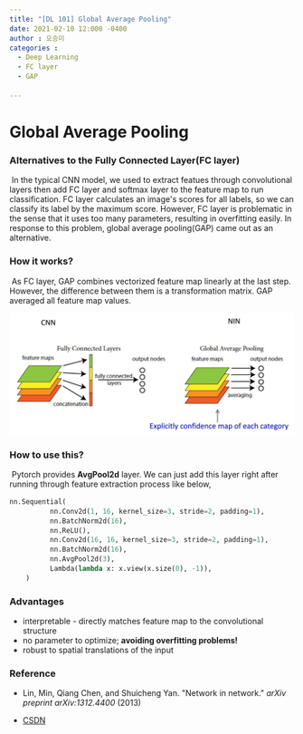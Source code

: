 ```yaml
---
title: "[DL 101] Global Average Pooling"
date: 2021-02-10 12:000 -0400
author : 오승미
categories :
  - Deep Learning
  - FC layer
  - GAP

---
```


# Global Average Pooling

### Alternatives to the Fully Connected Layer(FC layer)

​	In the typical CNN model, we used to extract featues through convolutional layers then add FC layer and softmax layer to the feature map to run classification. FC layer calculates an image's scores for all labels, so we can classify its label by the maximum score. However, FC layer is problematic in the sense that it uses too many parameters, resulting in overfitting easily. In response to this problem, global average pooling(GAP) came out as an alternative.

### How it works? 

​	As FC layer, GAP combines vectorized feature map linearly at the last step. However, the difference between them is a transformation matrix. GAP averaged all feature map values.	 

![gap_img](/assets/210212_gap.jpeg)



### How to use this?

​	Pytorch provides **AvgPool2d** layer. We can just add this layer right after running through feature extraction process like below,

```python
nn.Sequential(
          nn.Conv2d(1, 16, kernel_size=3, stride=2, padding=1),
          nn.BatchNorm2d(16),
          nn.ReLU(),
          nn.Conv2d(16, 16, kernel_size=3, stride=2, padding=1),
          nn.BatchNorm2d(16),
          nn.AvgPool2d(3),
          Lambda(lambda x: x.view(x.size(0), -1)),
    )
```



### Advantages

- interpretable - directly matches feature map to the convolutional structure
- no parameter to optimize; **avoiding overfitting problems!**
- robust to spatial translations of the input



### Reference

- Lin, Min, Qiang Chen, and Shuicheng Yan. "Network in network." *arXiv preprint arXiv:1312.4400* (2013)

- [CSDN](https://blog.csdn.net/yimingsilence/article/details/79227668)

